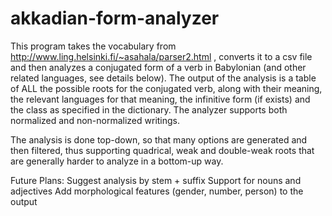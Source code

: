 # akkadian-form-analyzer

This program takes the vocabulary from http://www.ling.helsinki.fi/~asahala/parser2.html , converts it to a csv file and then analyzes a conjugated form of a verb 
in Babylonian (and other related languages, see details below). The output of the analysis is a table of ALL the possible roots for the conjugated verb, along with their 
meaning, the relevant languages for that meaning, the infinitive form (if exists) and the class as specified in the dictionary. 
The analyzer supports both normalized and non-normalized writings.

The analysis is done top-down, so that many options are generated and then filtered, thus supporting quadrical, weak and double-weak roots that are generally 
harder to analyze in a bottom-up way.

Future Plans:
Suggest analysis by stem + suffix
Support for nouns and adjectives
Add morphological features (gender, number, person) to the output
